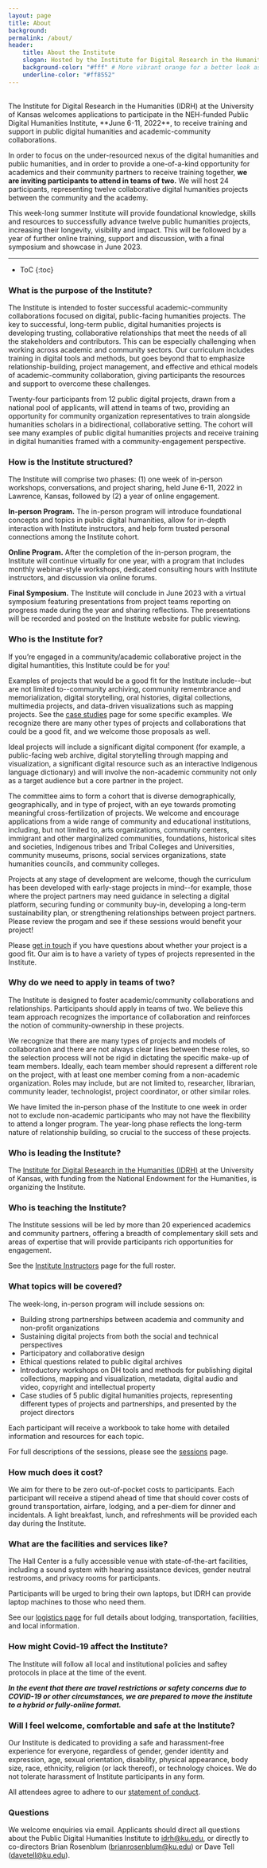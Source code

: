 ```yaml
---
layout: page
title: About
background: 
permalink: /about/
header: 
    title: About the Institute
    slogan: Hosted by the Institute for Digital Research in the Humanities at the University of Kansas, the Public Digital Humanities Institute is intended to foster successful academic-community collaborations in the digital humanities.
    background-color: "#fff" # More vibrant orange for a better look as a header color. Original color is #ff8552.
    underline-color: "#ff8552"
---
```


<br />
The Institute for Digital Research in the Humanities (IDRH) at the University of Kansas welcomes applications to participate in the NEH-funded Public Digital Humanities Institute, **June 6-11, 2022**, to receive training and support in public digital humanities and academic-community collaborations.

In order to focus on the under-resourced nexus of the digital humanities and public humanities, and in order to provide a one-of-a-kind opportunity for academics and their community partners to receive training together, **we are inviting participants to attend in teams of two.** We will host 24 participants, representing twelve collaborative digital humanities projects between the community and the academy.

This week-long summer Institute will provide foundational knowledge, skills and resources to successfully advance twelve public humanities projects, increasing their longevity, visibility and impact. This will be followed by a year of further online training, support and discussion, with a final symposium and showcase in June 2023.

----

* ToC
{:toc}

### What is the purpose of the Institute?
The Institute is intended to foster successful academic-community collaborations focused on digital, public-facing humanities projects. The key to successful, long-term public, digital humanities projects is developing trusting, collaborative relationships that meet the needs of all the stakeholders and contributors. This can be especially challenging when working across academic and community sectors. Our curriculum includes training in digital tools and methods, but goes beyond that to emphasize relationship-building, project management, and effective and ethical models of academic-community collaboration, giving participants the resources and support to overcome these challenges.

Twenty-four participants from 12 public digital projects, drawn from a national pool of applicants, will attend in teams of two, providing an opportunity for community organization representatives to train alongside humanities scholars in a bidirectional, collaborative setting. The cohort will see many examples of public digital humanities projects and receive training in digital humanities framed with a community-engagement perspective.

### How is the Institute structured?
The Institute will comprise two phases: (1) one week of in-person workshops, conversations, and project sharing, held June 6-11, 2022 in Lawrence, Kansas, followed by (2) a year of online engagement. 

**In-person Program.** The in-person program will introduce foundational concepts and topics in public digital humanities, allow for in-depth interaction with Institute instructors, and help form trusted personal connections among the Institute cohort.

**Online Program.** After the completion of the in-person program, the Institute will continue virtually for one year, with a program that includes monthly webinar-style workshops, dedicated consulting hours with Institute instructors, and discussion via online forums.

**Final Symposium.** The Institute will conclude in June 2023 with a virtual symposium featuring presentations from project teams reporting on progress made during the year and sharing reflections. The presentations will be recorded and posted on the Institute website for public viewing. 

### Who is the Institute for?

If you’re engaged in a community/academic collaborative project in the digital humantities, this Institute could be for you!

Examples of projects that would be a good fit for the Institute include--but are not limited to--community archiving, community remembrance and memorialization, digital storytelling, oral histories, digital collections, multimedia projects, and data-driven visualizations such as mapping projects. See the [case studies](../case-studies) page for some specific examples. We recognize there are many other types of projects and collaborations that could be a good fit, and we welcome those proposals as well.

Ideal projects will include a significant digital component (for example, a public-facing web archive, digital storytelling through mapping and visualization, a significant digital resource such as an interactive Indigenous language dictionary) and will involve the non-academic community not only as a target audience but a core partner in the project. 

The committee aims to form a cohort that is diverse demographically, geographically, and in type of project, with an eye towards promoting meaningful cross-fertilization of projects. We welcome and encourage applications from a wide range of community and educational institutions, including, but not limited to, arts organizations, community centers, immigrant and other marginalized communities, foundations, historical sites and societies, Indigenous tribes and Tribal Colleges and Universities, community museums, prisons, social services organizations, state humanities councils, and community colleges.

Projects at any stage of development are welcome, though the curriculum has been developed with early-stage projects in mind--for example, those where the project partners may need guidance in selecting a digital platform, securing funding or community buy-in, developing a long-term sustainability plan, or strengthening relationships between project partners. Please review the progam and see if these sessions would benefit your project!

Please [get in touch](../contact) if you have questions about whether your project is a good fit. Our aim is to have a variety of types of projects represented in the Institute. 

### Why do we need to apply in teams of two?

The Institute is designed to foster academic/community collaborations and relationships. Participants should apply in teams of two. We believe this team approach recognizes the importance of collaboration and reinforces the notion of community-ownership in these projects. 

We recognize that there are many types of projects and models of collaboration and there are not always clear lines between these roles, so the selection process will not be rigid in dictating the specific make-up of team members. Ideally, each team member should represent a different role on the project, with at least one member coming from a non-academic organization. Roles may include, but are not limited to, researcher, librarian, community leader, technologist, project coordinator, or other similar roles.

We have limited the in-person phase of the Institute to one week in order not to exclude non-academic participants who may not have the flexibility to attend a longer program. The year-long phase reflects the long-term nature of relationship building, so crucial to the success of these projects. 

### Who is leading the Institute?
The [Institute for Digital Research in the Humanities (IDRH)](../idrh) at the University of Kansas, with funding from the National Endowment for the Humanities, is organizing the Institute.

### Who is teaching the Institute?
The Institute sessions will be led by more than 20 experienced academics and community partners, offering a breadth of complementary skill sets and areas of expertise that will provide participants rich opportunities for engagement. 

See the [Institute Instructors](../instructors) page for the full roster.

### What topics will be covered?
The week-long, in-person program will include sessions on:
* Building strong partnerships between academia and community and non-profit organizations
* Sustaining digital projects from both the social and technical perspectives
* Participatory and collaborative design
* Ethical questions related to public digital archives
* Introductory workshops on DH tools and methods for publishing digital collections, mapping and visualization, metadata, digital audio and video, copyright and intellectual property
* Case studies of 5 public digital humanities projects, representing different types of projects and partnerships, and presented by the project directors

Each participant will receive a workbook to take home with detailed information and resources for each topic.

For full descriptions of the sessions, please see the [sessions](../sessions) page.

### How much does it cost?
We aim for there to be zero out-of-pocket costs to participants. Each participant will receive a stipend ahead of time that should cover costs of ground transportation, airfare, lodging, and a per-diem for dinner and incidentals. A light breakfast, lunch, and refreshments will be provided each day during the Institute.

### What are the facilities and services like?
The Hall Center is a fully accessible venue with state-of-the-art facilities, including a sound system with hearing assistance devices, gender neutral restrooms, and privacy rooms for participants.

Participants will be urged to bring their own laptops, but IDRH can provide laptop machines to those who need them.

See our [logistics page](../logistics) for full details about lodging, transportation, facilities, and local information.

### How might Covid-19 affect the Institute?
The Institute will follow all local and institutional policies and saftey protocols in place at the time of the event.

***In the event that there are travel restrictions or safety concerns due to COVID-19 or other circumstances, we are prepared to move the institute to a hybrid or fully-online format.***

### Will I feel welcome, comfortable and safe at the Institute?
Our Institute is dedicated to providing a safe and harassment-free experience for everyone, regardless of gender, gender identity and expression, age, sexual orientation, disability, physical appearance, body size, race, ethnicity, religion (or lack thereof), or technology choices. We do not tolerate harassment of Institute participants in any form. 

All attendees agree to adhere to our [statement of conduct](../conduct).

<!--
### Information Sessions
We will hold open information sessions on Zoom during the Fall 2021 semester. Interested applicants are welcome to join or drop-in. 

* *Thursday, November 11, 10am Central Time* - [Register Here](https://kansas.zoom.us/meeting/register/tJIvf-CsrT8uHd0BK3eNLSvFnifzlMciwT2W)
* *Thursday, December 2, 3pm Central Time* - [Register Here](https://kansas.zoom.us/meeting/register/tJEkduCpqTMqGtS-nhflLalq_ts8et2hxQOr)
* *Friday, December 17, 12 noon Central Time* - [Register Here](https://bit.ly/pdhi-info-session-3)  -->

### Questions
We welcome enquiries via email. Applicants should direct all questions about the Public Digital Humanities Institute to <idrh@ku.edu>, or directly to co-directors Brian Rosenblum (<brianrosenblum@ku.edu>) or Dave Tell (<davetell@ku.edu>).

<!--### I want to apply! What should I do?
[Apply here »](../apply)-->
